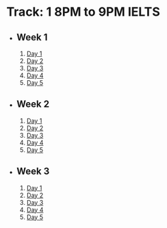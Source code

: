 # Track: 1 8PM to 9PM IELTS

- ## Week 1

   1. [Day 1](https://www.facebook.com/iCodeguru/videos/1130712708181017)
   2. [Day 2](https://www.facebook.com/iCodeguru/videos/781418787458069)
   3. [Day 3](https://www.facebook.com/iCodeguru/videos/3313025932336084)
   4. [Day 4](https://www.facebook.com/iCodeguru/videos/1646499249436312)
   5. [Day 5](https://www.facebook.com/iCodeguru/videos/1831622987306861)

- ## Week 2

   1. [Day 1](https://www.facebook.com/iCodeguru/videos/378199655232072)
   2. [Day 2](https://www.facebook.com/iCodeguru/videos/787695073103330)
   3. [Day 3](https://www.facebook.com/iCodeguru/videos/975288664605980)
   4. [Day 4](https://www.facebook.com/iCodeguru/videos/304058889430165)
   5. [Day 5](https://www.facebook.com/iCodeguru/videos/8063777063684777)

- ## Week 3

   1. [Day 1](https://www.facebook.com/iCodeguru/videos/466656259366922)
   2. [Day 2](https://www.facebook.com/iCodeguru/videos/1168669034327781)
   3. [Day 3](https://web.facebook.com/iCodeguru/videos/441965278546139)
   4. [Day 4](https://web.facebook.com/iCodeguru/videos/998831771627681)
   5. [Day 5](https://web.facebook.com/iCodeguru/videos/892518485969187)

<!-- - ## Week 

   1. [Day 1]()
   2. [Day 2]()
   3. [Day 3]()
   4. [Day 4]()
   5. [Day 5]() -->